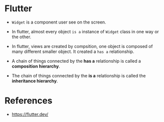 # Flutter

- `Widget` is a component user see on the screen.
- In flutter, almost every object `is a` instance of `Widget` class in one way or the other.
- In flutter, views are created by compsition, one object is composed of many different smaller object. It created a `has a` relationship.

- A chain of things connected by the **has a** relationship is called a **composition hierarchy**.
- The chain of things connected by the **is a** relationship is called the **inheritance hierarchy**.

# References

- https://flutter.dev/